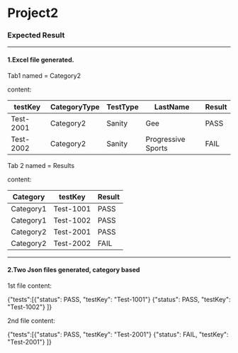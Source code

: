 # Project2



### Expected Result

---

#### 1.Excel file generated.
Tab1 named = Category2

content:


|testKey	|CategoryType	|TestType	|LastName	|Result|
|---------------|---------------|---------------|---------------|------|
|Test-2001	|Category2	|Sanity		|Gee		|PASS  |
|Test-2002	|Category2	|Sanity		|Progressive Sports|FAIL|


Tab 2 named = Results

content:


|Category	|testKey	|Result		|
|---------------|---------------|---------------|
|Category1	|Test-1001	|PASS		|
|Category1	|Test-1002	|PASS		|
|Category2	|Test-2001	|PASS		|
|Category2	|Test-2002	|FAIL		|

---

#### 2.Two Json files generated, category based

1st file content:

{"tests":[{"status": PASS, "testKey": "Test-1001"}
{"status": PASS, "testKey": "Test-1002"}
]}

2nd file content:

{"tests":[{"status": PASS, "testKey": "Test-2001"}
{"status": FAIL, "testKey": "Test-2001"}
]}